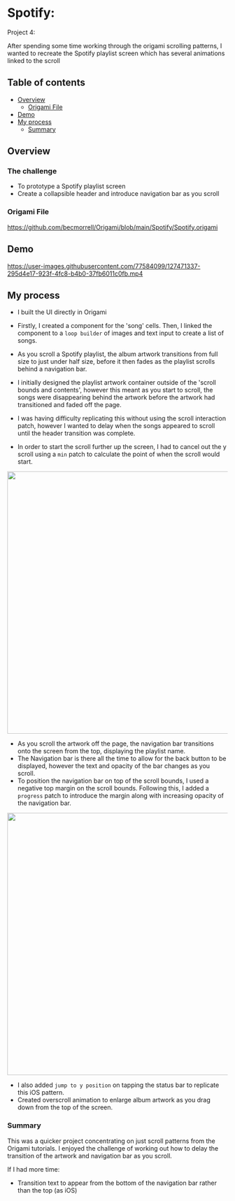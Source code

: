 # Spotify: 

Project 4: 

After spending some time working through the origami scrolling patterns, I wanted to recreate the Spotify playlist screen which has several animations linked to the scroll

## Table of contents

- [Overview](#overview)
  - [Origami File](#Origami-File)
- [Demo](#Demo)
- [My process](#my-process)
  - [Summary](#summary)


## Overview

### The challenge

- To prototype a Spotify playlist screen
- Create a collapsible header and introduce navigation bar as you scroll 


### Origami File 

https://github.com/becmorrell/Origami/blob/main/Spotify/Spotify.origami

## Demo 


https://user-images.githubusercontent.com/77584099/127471337-295d4e17-923f-4fc8-b4b0-37fb6011c0fb.mp4




## My process

- I built the UI directly in Origami
- Firstly, I created a component for the 'song' cells. Then, I linked the component to a `loop builder` of images and text input to create a list of songs.

- As you scroll a Spotify playlist, the album artwork transitions from full size to just under half size, before it then fades as the playlist scrolls behind a navigation bar.
- I initially designed the playlist artwork container outside of the 'scroll bounds and contents', however this meant as you start to scroll, the songs were disappearing behind the artwork before the artwork had transitioned and faded off the page.
- I was having difficulty replicating this without using the scroll interaction patch, however I wanted to delay when the songs appeared to scroll until the header transition was complete.
- In order to start the scroll further up the screen, I had to cancel out the y scroll using a `min` patch to calculate the point of when the scroll would start.

<img src="https://user-images.githubusercontent.com/77584099/127472059-985816d0-4746-442d-aaf3-dcaff12be589.png" width="600px"> 


- As you scroll the artwork off the page, the navigation bar transitions onto the screen from the top, displaying the playlist name. 
- The Navigation bar is there all the time to allow for the back button to be displayed, however the text and opacity of the bar changes as you scroll. 
- To position the navigation bar on top of the scroll bounds, I used a negative top margin on the scroll bounds. Following this, I added a `progress` patch to introduce the margin along with increasing opacity of the navigation bar.

<img src="https://user-images.githubusercontent.com/77584099/127472412-f0c35c30-5510-46a5-b0dc-09444f508c44.png" width="600px"> 


- I also added `jump to y position` on tapping the status bar to replicate this iOS pattern.
- Created overscroll animation to enlarge album artwork as you drag down from the top of the screen. 


### Summary

This was a quicker project concentrating on just scroll patterns from the Origami tutorials. I enjoyed the challenge of working out how to delay the transition of the artwork and navigation bar as you scroll.



If I had more time: 

- Transition text to appear from the bottom of the navigation bar rather than the top (as iOS)


